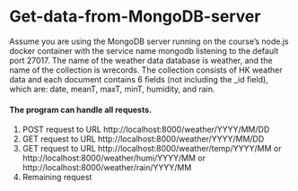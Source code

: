 # Get-data-from-MongoDB-server

Assume you are using the MongoDB server running on the course’s node.js docker container with the service name mongodb listening to the default port 27017. The name of the weather data database is weather, and the name of the collection is wrecords. The collection consists of HK weather data and each document contains 6 fields (not including the _id field), which are: date, meanT, maxT, minT, humidity, and rain. 

#### The program can handle all requests. 
1. POST request to URL http://localhost:8000/weather/YYYY/MM/DD
2. GET request to URL http://localhost:8000/weather/YYYY/MM/DD
3. GET request to URL http://localhost:8000/weather/temp/YYYY/MM or http://localhost:8000/weather/humi/YYYY/MM or http://localhost:8000/weather/rain/YYYY/MM
4. Remaining request
